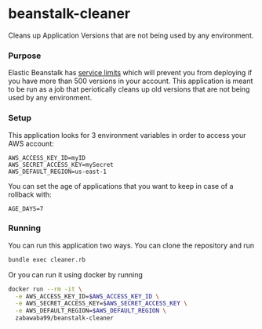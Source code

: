 # beanstalk-cleaner

Cleans up Application Versions that are not being used by any environment.

### Purpose

Elastic Beanstalk has [service limits](http://docs.aws.amazon.com/general/latest/gr/aws_service_limits.html#limits_elastic_beanstalk) 
which will prevent you from deploying if you have more than 500 versions in your account. This application is meant to be run as a job
that periotically cleans up old versions that are not being used by any environment.

### Setup

This application looks for 3 environment variables in order to access your AWS account:

```
AWS_ACCESS_KEY_ID=myID
AWS_SECRET_ACCESS_KEY=mySecret
AWS_DEFAULT_REGION=us-east-1
```

You can set the age of applications that you want to keep in case of a rollback with:
```
AGE_DAYS=7
```

### Running

You can run this application two ways. You can clone the repository and run 

```bash
bundle exec cleaner.rb
```

Or you can run it using docker by running

```bash
docker run --rm -it \
  -e AWS_ACCESS_KEY_ID=$AWS_ACCESS_KEY_ID \
  -e AWS_SECRET_ACCESS_KEY=$AWS_SECRET_ACCESS_KEY \
  -e AWS_DEFAULT_REGION=$AWS_DEFAULT_REGION \
  zabawaba99/beanstalk-cleaner
```
